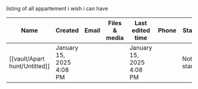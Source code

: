 listing of all appartement i wish i can have


| Name                    | Created                  | Email | Files & media | Last edited time         | Phone | Status      | Tags | URL |
| ----------------------- | ------------------------ | ----- | ------------- | ------------------------ | ----- | ----------- | ---- | --- |
| [[vault/Apart hunt/Untitled]] | January 15, 2025 4:08 PM |       |               | January 15, 2025 4:08 PM |       | Not started |      |     |